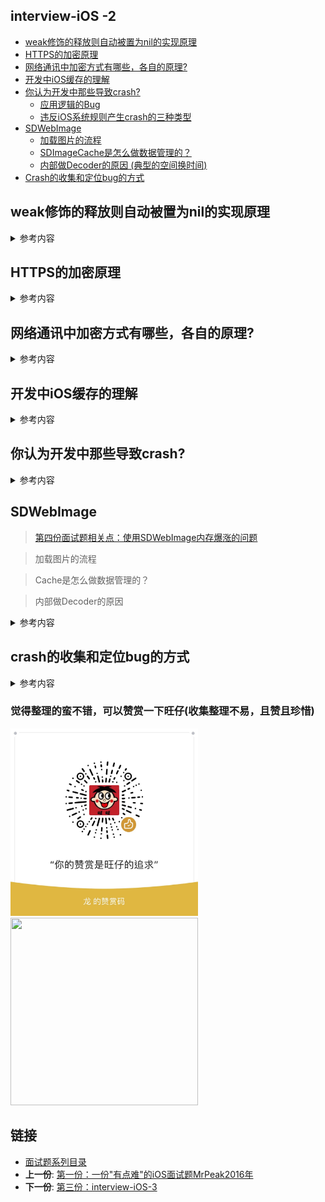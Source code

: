 ## interview-iOS -2 

- [weak修饰的释放则自动被置为nil的实现原理](#weak修饰的释放则自动被置为nil的实现原理)
- [HTTPS的加密原理](#https的加密原理)
- [网络通讯中加密方式有哪些，各自的原理?](#网络通讯中加密方式有哪些各自的原理)
- [开发中iOS缓存的理解](#开发中ios缓存的理解)
- [你认为开发中那些导致crash?](#你认为开发中那些导致crash)
    - [应用逻辑的Bug](#应用逻辑的bug)
    - [违反iOS系统规则产生crash的三种类型](#违反ios系统规则产生crash的三种类型)
- [SDWebImage](#sdwebimage)
    - [加载图片的流程](#加载图片的流程)
    - [SDImageCache是怎么做数据管理的？](#sdimagecache是怎么做数据管理的)
    - [内部做Decoder的原因
        (典型的空间换时间)](#内部做decoder的原因-典型的空间换时间)
- [Crash的收集和定位bug的方式](#crash的收集和定位bug的方式)

## weak修饰的释放则自动被置为nil的实现原理

<details>
<summary> 参考内容 </summary>

- Runtime维护着一个Weak表，用于存储指向某个对象的所有Weak指针
- Weak表是Hash表，Key是所指对象的地址，Value是Weak指针地址的数组
- 在对象被回收的时候，经过层层调用，会最终触发下面的方法将所有Weak指针的值设为nil。
- runtime源码，objc-weak.m 的 arr_clear_deallocating 函数
- weak指针的使用涉及到Hash表的增删改查，**有一定的性能开销**.

</details>

## HTTPS的加密原理

<details>
<summary> 参考内容 </summary>

- 服务器端用非对称加密(RSA)生成公钥和私钥
- 然后把公钥发给客户端, 服务器则保存私钥
- 客户端拿到公钥后, 会生成一个密钥, 这个密钥就是将来客户端和服务器用来通信的钥匙
- 然后客户端用公钥对密钥进行加密, 再发给服务器
- 服务器拿到客户端发来的加密后的密钥后, 再使用私钥解密密钥, 到此双方都获得通信的钥匙

</details>

## 网络通讯中加密方式有哪些，各自的原理?
<details>
<summary> 参考内容 </summary>

- md5(哈希算法)：把任意长度的字符串加密成一个128bit的大整数，并且是不可逆的 (已不再安全)
- RSA(非对称算法加密)：产生一对非对称的公钥和私钥，公钥加密，私钥解密。私钥加密，公钥解密
- AES(对称加密)：加密和解密的密钥是同一个
- base64(现代密码学的基础)：原本8 bit一组的数据改为6bit一组，不足的地方补0，每两个0用一个 = 表示 

</details>

## 开发中iOS缓存的理解

<details>
<summary> 参考内容 </summary>

> 一般`缓存` 针对展示类的UI层数据比较多.比如可举例个人资料界面. 

- 网络优先：开始总是从网络获取，如果获取失败，从本地获取(旧数据)。
- 本地优先：在一段时间内从本地获取，当超过这个时间，然后重新请求网络数据(展示同时覆盖旧数据)。
- 混合(智能)：打开程序先从本地获取展示，然后请求数据，请求完成后刷新界面(一般而言)。

</details>

## 你认为开发中那些导致crash?

<details>
<summary> 参考内容 </summary>

> 当iOS设备上的App应用闪退时，操作系统会生成一个crash日志，保存在设备上。crash日志上有很多有用的信息，比如每个正在执行线程的完整堆栈跟踪信息和内存映像，这样就能够通过解析这些信息进而定位crash发生时的代码逻辑，从而找到App闪退的原因。

> 通常来说，crash产生来源于两种问题：违反iOS系统规则导致的crash和App代码逻辑BUG导致的crash

### 应用逻辑的Bug

- SEGV：（Segmentation Violation，段违例），无效内存地址，比如空指针，未初始化指针，栈溢出等；
- SIGABRT：收到Abort信号，可能自身调用abort()或者收到外部发送过来的信号；
- SIGBUS：总线错误。与SIGSEGV不同的是，SIGSEGV访问的是无效地址（比如虚存映射不到物理内存），而SIGBUS访问的是有效地址，但总线访问异常（比如地址对齐问题）；
- SIGILL：尝试执行非法的指令，可能不被识别或者没有权限；
- SIGFPE：Floating Point Error，数学计算相关问题（可能不限于浮点计算），比如除零操作；
- SIGPIPE：管道另一端没有进程接手数据；
常见的崩溃原因基本都是代码逻辑问题或资源问题，比如数组越界，访问野指针或者资源不存在，或资源大小写错误等

### 违反iOS系统规则产生crash的三种类型
- 内存报警闪退
	- 当iOS检测到内存过低时，它的VM系统会发出低内存警告通知，尝试回收一些内存；如果情况没有得到足够的改善，iOS会终止后台应用以回收更多内存；最后，如果内存还是不足，那么正在运行的应用可能会被终止掉。在Debug模式下，可以主动将客户端执行的动作逻辑写入一个log文件中，这样程序童鞋可以将内存预警的逻辑写入该log文件，当发生如下截图中的内存报警时，就是提醒当前客户端性能内存吃紧，可以通过Instruments工具中的Allocations 和 Leaks模块库来发现内存分配问题和内存泄漏问题。

- 响应超时
	- 当应用程序对一些特定的事件（比如启动、挂起、恢复、结束）响应不及时，苹果的Watchdog机制会把应用程序干掉，并生成一份相应的crash日志。

- 用户强制退出
  - 一看到“用户强制退出”，首先可能想到的双击Home键，然后关闭应用程序。不过这种场景一般是不会产生crash日志的，因为双击Home键后，所有的应用程序都处于后台状态，而iOS随时都有可能关闭后台进程，当应用阻塞界面并停止响应时这种场景才会产生crash日志。这里指的“用户强制退出”场景，是稍微比较复杂点的操作：先按住电源键，直到出现“滑动关机”的界面时，再按住Home键，这时候当前应用程序会被终止掉，并且产生一份相应事件的crash日志。


</details>  

## SDWebImage

> [第四份面试题相关点：使用SDWebImage内存爆涨的问题](04interview-iOS-4.md)

>  加载图片的流程

>  Cache是怎么做数据管理的？

> 内部做Decoder的原因 

<details>
<summary> 参考内容 </summary>

### 加载图片的流程

1.入口 setImageWithURL:placeholderImage:options: 会先把 placeholderImage 显示，然后 SDWebImageManager 根据 URL 开始处理图片。

2.进入 SDWebImageManager-downloadWithURL:delegate:options:userInfo:，交给 SDImageCache 从缓存查找图片是否已经下载 queryDiskCacheForKey:delegate:userInfo:.

3.先从内存图片缓存查找是否有图片，如果内存中已经有图片缓存，SDImageCacheDelegate 回调 imageCache:didFindImage:forKey:userInfo: 到 SDWebImageManager。

4.SDWebImageManagerDelegate 回调 webImageManager:didFinishWithImage: 到 UIImageView+WebCache 等前端展示图片。

5.如果内存缓存中没有，生成 NSInvocationOperation 添加到队列开始从硬盘查找图片是否已经缓存。

6.根据 URLKey 在硬盘缓存目录下尝试读取图片文件。这一步是在 NSOperation 进行的操作，所以回主线程进行结果回调 notifyDelegate:。

7.如果上一操作从硬盘读取到了图片，将图片添加到内存缓存中（如果空闲内存过小，会先清空内存缓存）。SDImageCacheDelegate 回调 imageCache:didFindImage:forKey:userInfo:。进而回调展示图片。

8.如果从硬盘缓存目录读取不到图片，说明所有缓存都不存在该图片，需要下载图片，回调 imageCache:didNotFindImageForKey:userInfo:。

9.共享或重新生成一个下载器 SDWebImageDownloader 开始下载图片。

10.图片下载由 NSURLConnection 来做，实现相关 delegate 来判断图片下载中、下载完成和下载失败。

11.connection:didReceiveData: 中利用 ImageIO 做了按图片下载进度加载效果。

12.connectionDidFinishLoading: 数据下载完成后交给 SDWebImageDecoder 做图片解码处理。

13.图片解码处理在一个 NSOperationQueue 完成，不会拖慢主线程 UI。如果有需要对下载的图片进行二次处理，最好也在这里完成，效率会好很多。

14.在主线程 notifyDelegateOnMainThreadWithInfo: 宣告解码完成，imageDecoder:didFinishDecodingImage:userInfo: 回调给 SDWebImageDownloader。

15.imageDownloader:didFinishWithImage: 回调给 SDWebImageManager 告知图片下载完成。

16.通知所有的 downloadDelegates 下载完成，回调给需要的地方展示图片。

17.将图片保存到 SDImageCache 中，内存缓存和硬盘缓存同时保存。写文件到硬盘也在以单独 NSInvocationOperation 完成，避免拖慢主线程。

18.SDImageCache 在初始化的时候会注册一些消息通知，在内存警告或退到后台的时候清理内存图片缓存，应用结束的时候清理过期图片。

19.SDWI 也提供了 UIButton+WebCache 和 MKAnnotationView+WebCache，方便使用。

20.SDWebImagePrefetcher 可以预先下载图片，方便后续使用。


###  SDImageCache是怎么做数据管理的？

  SDImageCache分两个部分，一个是内存层面的，一个是硬盘层面的。内存层面的相当是个缓存器，以Key-Value的形式存储图片。当内存不够的时候会清除所有缓存图片。用搜索文件系统的方式做管理，文件替换方式是以时间为单位，剔除时间大于一周的图片文件。当SDWebImageManager向SDImageCache要资源时，先搜索内存层面的数据，如果有直接返回，没有的话去访问磁盘，将图片从磁盘读取出来，然后做Decoder，将图片对象放到内存层面做备份，再返回调用层。


### 内部做Decoder的原因 (典型的空间换时间)
 - 由于UIImage的imageWithData函数是每次画图的时候才将Data解压成ARGB的图像，所以在每次绘图的时候，**会有一个解压操作，这样效率很低，但是只有瞬时的内存需求**。为了提高效率通过SDWebImageDecoder将包装在Data下的资源解压，然后画在另外一张图片上，这样这张新图片就不再需要重复解压了   
 
</details>
  
## crash的收集和定位bug的方式
<details>
<summary> 参考内容 </summary>

- iTunes Connect（Manage Your Applications - View Details - Crash Reports),但是前提用户设置->隐私->诊断与用量->诊断与用量数据开启.一般不推荐

- 自己实现应用内崩溃收集，并上传服务器.(收集异常，存储到本地，下次用户打开程序时上传给我们)
  - 在程序启动时加上一个异常捕获监听，用来处理程序崩溃时的回调动作UncaughtExceptionHandler是一个函数指针，该函数需要我们实现，可以取自己想要的名字。当程序发生异常崩溃时，该函数会得到调用，这跟C，C++中的回调函数的概念是一样的

  ```
	  NSSetUncaughtExceptionHandler (&UncaughtExceptionHandler)。 程序启动代理方法
	  //:collection crash info by DragonLi
	void UncaughtExceptionHandler(NSException *exception) {
	    NSArray *callStack = [exception callStackSymbols];
	    NSString *reason = [exception reason];
	    NSString *name = [exception name];
	    
	    NSDateFormatter *formatter = [[NSDateFormatter alloc] init];
	    [formatter setDateFormat:@"YYYY-MM-dd HH:mm:ss"];
	    NSString * dateStr = [formatter stringFromDate:[NSDate date]];
	    
	    NSString * iOS_Version = [[UIDevice currentDevice] systemVersion];
	    NSString * PhoneSize    =   NSStringFromCGSize([[UIScreen mainScreen] bounds].size);
	    NSString * App_Version = [[[NSBundle mainBundle] infoDictionary] objectForKey:@"CFBundleShortVersionString"];
	    NSString * iPhoneType = @"当前设备名字";
	    NSString *uploadString = @"所有拼接信息";
	    // 存储到本地沙盒.下次启动找寻
		}
  
  ```

- 第三方收集crash (比如说集成Bugly/友盟,使用dSYM符号化并定位代码)

- 上报的方式，时机，策略（优缺点）等


</details>


### 觉得整理的蛮不错，可以赞赏一下旺仔(收集整理不易，且赞且珍惜)

</p>
<img src="../images/wechat.JPG" width="300" height="300"><img src="https://p9-juejin.byteimg.com/tos-cn-i-k3u1fbpfcp/18ff90e4c8344f86aa69c34065bb379a~tplv-k3u1fbpfcp-zoom-1.image" width="300" height="300">
</p>


## 链接

- [面试题系列目录](../README.md)
- **上一份**: [第一份：一份"有点难"的iOS面试题MrPeak2016年](01一份"有点难"的iOS面试题MrPeak2016年.md)
- **下一份**: [第三份：interview-iOS-3](03interview-iOS-3.md)